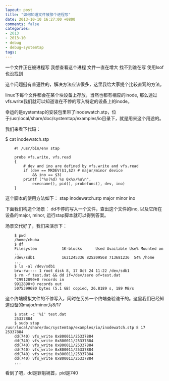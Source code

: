 ```yaml
---
layout: post
title: "如何知道文件被那个进程写"
date: 2013-10-10 16:27:00 +0800
comments: false
categories:
- 2013
- 2013~10
- debug
- debug~systemtap
tags:
---
```

一个文件正在被进程写 我想查看这个进程 文件一直在增大 找不到谁在写 使用lsof也没找到

这个问题挺有普遍性的，解决方法应该很多，这里我给大家提个比较直观的方法。

linux下每个文件都会在某个块设备上存放，当然也都有相应的inode, 那么透过vfs.write我们就可以知道谁在不停的写入特定的设备上的inode。

幸运的是systemtap的安装包里带了inodewatch.stp，位于/usr/local/share/doc/systemtap/examples/io目录下，就是用来这个用途的。

我们来看下代码：

$ cat inodewatch.stp
```
	#! /usr/bin/env stap
	 
	probe vfs.write, vfs.read
	{
		# dev and ino are defined by vfs.write and vfs.read
		if (dev == MKDEV($1,$2) # major/minor device
			&& ino == $3)
		printf ("%s(%d) %s 0x%x/%u\n",
			execname(), pid(), probefunc(), dev, ino)
	}
```
这个脚本的使用方法如下： stap  inodewatch.stp major minor ino

下面我们构造个场景： dd不停的写入一个文件，查出这个文件的ino, 以及它所在设备的major, minor, 运行stap脚本就可以得到答案。

场景交代好了，我们来演示下：
```
	$ pwd
	/home/chuba
	$ df
	Filesystem           1K-blocks      Used Available Use% Mounted on
	...
	/dev/sdb1            1621245336 825209568 713681236  54% /home
	...
	$ ls -al /dev/sdb1
	brw-rw---- 1 root disk 8, 17 Oct 24 11:22 /dev/sdb1 
	$ rm -f test.dat && dd if=/dev/zero of=test.dat
	^C9912890+0 records in
	9912890+0 records out
	5075399680 bytes (5.1 GB) copied, 26.8189 s, 189 MB/s
```
这个终端模拟文件的不停写入，同时在另外一个终端查验谁干的。这里我们已经知道设备的major/minor为8/17
```
	$ stat -c '%i' test.dat
	25337884
	$ sudo stap /usr/local/share/doc/systemtap/examples/io/inodewatch.stp 8 17 25337884
	dd(740) vfs_write 0x800011/25337884
	dd(740) vfs_write 0x800011/25337884
	dd(740) vfs_write 0x800011/25337884
	dd(740) vfs_write 0x800011/25337884
	dd(740) vfs_write 0x800011/25337884
	dd(740) vfs_write 0x800011/25337884
	...
```
看到了吧，dd是罪魁祸首，pid是740

